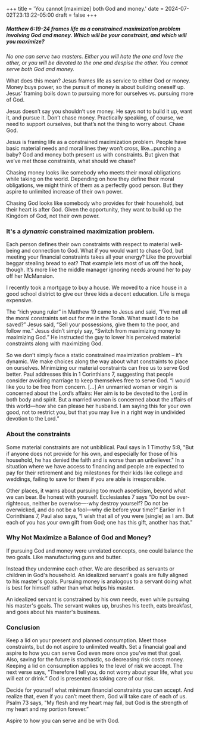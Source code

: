 +++
title = 'You cannot \[maximize\] both God and money.'
date = 2024-07-02T23:13:22-05:00
draft = false
+++

##### Matthew 6:19-24 frames life as a constrained maximization problem involving God and money. Which will be your constraint, and which will you maximize?

*No one can serve two masters. Either you will hate the one and love the other, or you will be devoted to the one and despise the other. You cannot serve both God and money.*

What does this mean? Jesus frames life as service to either God or money. Money buys power, so the pursuit of money is about building oneself up. Jesus’ framing boils down to pursuing more for ourselves vs. pursuing more of God.

Jesus doesn’t say you shouldn’t use money. He says not to build it up, want it, and pursue it. Don’t chase money. Practically speaking, of course, we need to support ourselves, but that’s not the thing to worry about. Chase God.

Jesus is framing life as a constrained maximization problem. People have basic material needs and moral lines they won’t cross, like…punching a baby? God and money both present us with constraints. But given that we’ve met those constraints, what should we chase?

Chasing money looks like somebody who meets their moral obligations while taking on the world. Depending on how they define their moral obligations, we might think of them as a perfectly good person. But they aspire to unlimited increase of their own power.

Chasing God looks like somebody who provides for their household, but their heart is after God. Given the opportunity, they want to build up the Kingdom of God, not their own power.

### It's a *dynamic* constrained maximization problem.

Each person defines their own constraints with respect to material well-being and connection to God. What if you would want to chase God, but meeting your financial constraints takes all your energy? Like the proverbial beggar stealing bread to eat? That example lets most of us off the hook, though. It’s more like the middle manager ignoring needs around her to pay off her McMansion.

I recently took a mortgage to buy a house. We moved to a nice house in a good school district to give our three kids a decent education. Life is mega expensive.

The “rich young ruler” in Matthew 19 came to Jesus and said, “I’ve met all the moral constraints set out for me in the Torah. What must I do to be saved?” Jesus said, “Sell your possessions, give them to the poor, and follow me.” Jesus didn’t simply say, “Switch from maximizing money to maximizing God.” He instructed the guy to lower his perceived material constraints along with maximizing God.

So we don’t simply face a static constrained maximization problem – it’s dynamic. We make choices along the way about what constraints to place on ourselves. Minimizing our material constraints can free us to serve God better. Paul addresses this in 1 Corinthians 7, suggesting that people consider avoiding marriage to keep themselves free to serve God. “I would like you to be free from concern. […] An unmarried woman or virgin is concerned about the Lord’s affairs: Her aim is to be devoted to the Lord in both body and spirit. But a married woman is concerned about the affairs of this world—how she can please her husband. I am saying this for your own good, not to restrict you, but that you may live in a right way in undivided devotion to the Lord.”

### About the constraints

Some material constraints are not unbiblical. Paul says in 1 Timothy 5:8, "But if anyone does not provide for his own, and especially for those of his household, he has denied the faith and is worse than an unbeliever." In a situation where we have access to financing and people are expected to pay for their retirement and big milestones for their kids like college and weddings, failing to save for them if you are able is irresponsible.

Other places, it warns about pursuing too much asceticism, beyond what we can bear. Be honest with yourself. Ecclesiastes 7 says “Do not be over-righteous, neither be overwise—-why destroy yourself? Do not be overwicked, and do not be a fool—why die before your time?” Earlier in 1 Corinthians 7, Paul also says, “I wish that all of you were [single] as I am. But each of you has your own gift from God; one has this gift, another has that.”

### Why Not Maximize a Balance of God and Money?

If pursuing God and money were unrelated concepts, one could balance the two goals. Like manufacturing guns and butter. 

Instead they undermine each other. We are described as servants or children in God's household. An idealized servant's goals are fully aligned to his master's goals. Pursuing money is analogous to a servant doing what is best for himself rather than what helps his master.

An idealized servant is constrained by his own needs, even while pursuing his master's goals. The servant wakes up, brushes his teeth, eats breakfast, and goes about his master's business. 

### Conclusion

Keep a lid on your present and planned consumption. Meet those constraints, but do not aspire to unlimited wealth. Set a financial goal and aspire to how you can serve God even more once you’ve met that goal. Also, saving for the future is stochastic, so decreasing risk costs money. Keeping a lid on consumption applies to the level of risk we accept. The next verse says, “Therefore I tell you, do not worry about your life, what you will eat or drink.” God is presented as taking care of our risk.

Decide for yourself what minimum financial constraints you can accept. And realize that, even if you can’t meet them, God will take care of each of us. Psalm 73 says, "My flesh and my heart may fail, but God is the strength of my heart and my portion forever.”

Aspire to how you can serve and be with God.
